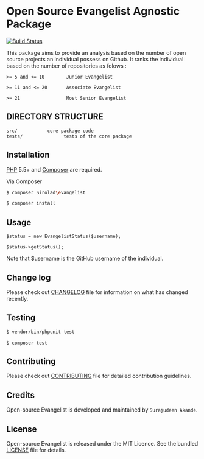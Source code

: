 # Open Source Evangelist Agnostic Package

[![Build Status](https://travis-ci.org/andela-sakande/evangelist.svg)](https://travis-ci.org/andela-sakande/evangelist)

This package aims to provide an analysis based on the number of open source
projects an individual possess on Github. It ranks the individual based on the number
of repositories as folows :

`>= 5 and <= 10        Junior Evangelist`

`>= 11 and <= 20       Associate Evangelist`

`>= 21                 Most Senior Evangelist`

DIRECTORY STRUCTURE
-------------------

```
src/           core package code
tests/               tests of the core package
```

## Installation

[PHP](https://php.net) 5.5+ and [Composer](https://getcomposer.org) are required.

Via Composer

``` bash
$ composer Sirolad\evangelist
```

``` bash
$ composer install
```

## Usage

```
$status = new EvangelistStatus($username);
```

```
$status->getStatus();
```

Note that $username is the GitHub username of the individual.

## Change log

Please check out [CHANGELOG](CHANGELOG.md) file for information on what has changed recently.

## Testing

``` bash
$ vendor/bin/phpunit test
```

``` composer
$ composer test
```

## Contributing

Please check out [CONTRIBUTING](CONTRIBUTING.md) file for detailed contribution guidelines.

## Credits

Open-source Evangelist is developed and maintained by `Surajudeen Akande`.

## License

Open-source Evangelist is released under the MIT Licence. See the bundled [LICENSE](LICENSE.md) file for details.